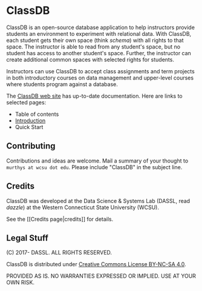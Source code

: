 # ClassDB

ClassDB is an open-source database application to help instructors provide students an environment to experiment with relational data. With ClassDB, each student gets their own space (think _schema_) with all rights to that space. The instructor is able to read from any student's space, but no student has access to another student's space. Further, the instructor can create additional common spaces with selected rights for students.

Instructors can use ClassDB to accept class assignments and term projects in both introductory courses on data management and upper-level courses where students program against a database.

The [ClassDB web site](https://dassl.github.io/ClassDB/) has up-to-date documentation. Here are links to selected pages:
* Table of contents
* [Introduction](web/introduction.html)
* Quick Start

## Contributing

Contributions and ideas are welcome. Mail a summary of your thought to `murthys at wcsu dot edu`. Please include "ClassDB" in the subject line.

## Credits

ClassDB was developed at the Data Science & Systems Lab (DASSL, read _dazzle_) at the Western Connecticut State University (WCSU).

See the [[Credits page|credits]] for details.

## Legal Stuff

(C) 2017- DASSL. ALL RIGHTS RESERVED.

ClassDB is distributed under [Creative Commons License BY-NC-SA 4.0](https://creativecommons.org/licenses/by-nc-sa/4.0/).

PROVIDED AS IS. NO WARRANTIES EXPRESSED OR IMPLIED. USE AT YOUR OWN RISK.
